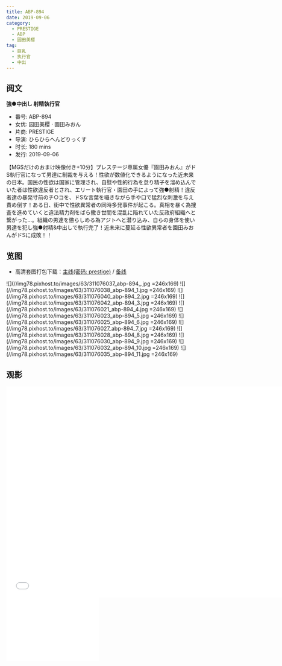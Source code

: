 ```yaml
---
title: ABP-894
date: 2019-09-06
category:
  - PRESTIGE
  - ABP
  - 园田美樱
tag:
  - 巨乳
  - 执行官
  - 中出
---
```


## 阅文

**強●中出し 射精執行官**

* 番号: ABP-894
* 女优: 园田美樱 · 園田みおん
* 片商: PRESTIGE
* 导演: ひらひらへんどりっくす
* 时长: 180 mins
* 发行: 2019-09-06

【MGSだけのおまけ映像付き+10分】プレステージ専属女優『園田みおん』がドS執行官になって男達に制裁を与える！性欲が数値化できるようになった近未来の日本。国民の性欲は国家に管理され、自慰や性的行為を怠り精子を溜め込んでいた者は性欲違反者とされ、エリート執行官・園田の手によって強●射精！違反者達の暴発寸前のチ○コを、ドSな言葉を囁きながら手や口で猛烈な刺激を与え責め倒す！ある日、街中で性欲異常者の同時多発事件が起こる。真相を暴く為捜査を進めていくと違法精力剤をばら撒き世間を混乱に陥れていた反政府組織へと繋がった…。組織の男達を懲らしめる為アジトへと潜り込み、自らの身体を使い男達を犯し強●射精&中出しで執行完了！近未来に蔓延る性欲異常者を園田みおんがドSに成敗！！

## 览图

* 高清套图打包下载：[主线(密码: prestige)](//url87.ctfile.com/f/37076987-690596500-2bae97?p=prestige) / [备线](//pixhost.to/gallery/bwL88/download)

![](//img78.pixhost.to/images/63/311076037_abp-894_.jpg =246x169)
![](//img78.pixhost.to/images/63/311076038_abp-894_1.jpg =246x169)
![](//img78.pixhost.to/images/63/311076040_abp-894_2.jpg =246x169)
![](//img78.pixhost.to/images/63/311076042_abp-894_3.jpg =246x169)
![](//img78.pixhost.to/images/63/311076021_abp-894_4.jpg =246x169)
![](//img78.pixhost.to/images/63/311076023_abp-894_5.jpg =246x169)
![](//img78.pixhost.to/images/63/311076025_abp-894_6.jpg =246x169)
![](//img78.pixhost.to/images/63/311076027_abp-894_7.jpg =246x169)
![](//img78.pixhost.to/images/63/311076028_abp-894_8.jpg =246x169)
![](//img78.pixhost.to/images/63/311076030_abp-894_9.jpg =246x169)
![](//img78.pixhost.to/images/63/311076032_abp-894_10.jpg =246x169)
![](//img78.pixhost.to/images/63/311076035_abp-894_11.jpg =246x169)

## 观影

<iframe width="740" height="560" src="//dood.wf/e/68gh7tktd62rog6tfi8uibgvzz8p8fk4" scrolling="no" frameborder="0" allowfullscreen="true"></iframe>

<iframe width="246" height="169" src="//dood.wf/e/ba6nd0ybqmvx16hxdb7vrgulxtqsqz8d" scrolling="no" frameborder="0" allowfullscreen="true"></iframe>